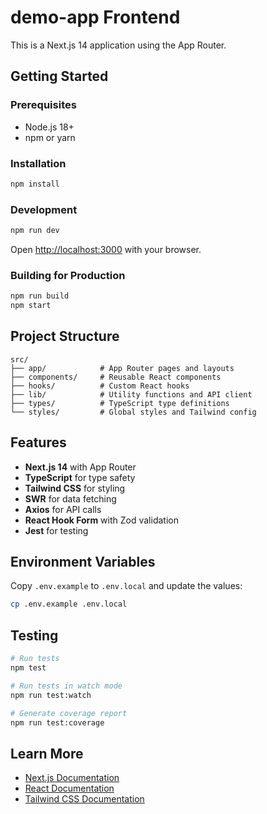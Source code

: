 # demo-app Frontend

This is a Next.js 14 application using the App Router.

## Getting Started

### Prerequisites
- Node.js 18+ 
- npm or yarn

### Installation

```bash
npm install
```

### Development

```bash
npm run dev
```

Open [http://localhost:3000](http://localhost:3000) with your browser.

### Building for Production

```bash
npm run build
npm start
```

## Project Structure

```
src/
├── app/            # App Router pages and layouts
├── components/     # Reusable React components
├── hooks/          # Custom React hooks
├── lib/            # Utility functions and API client
├── types/          # TypeScript type definitions
└── styles/         # Global styles and Tailwind config
```

## Features

- **Next.js 14** with App Router
- **TypeScript** for type safety
- **Tailwind CSS** for styling
- **SWR** for data fetching
- **Axios** for API calls
- **React Hook Form** with Zod validation
- **Jest** for testing

## Environment Variables

Copy `.env.example` to `.env.local` and update the values:

```bash
cp .env.example .env.local
```

## Testing

```bash
# Run tests
npm test

# Run tests in watch mode
npm run test:watch

# Generate coverage report
npm run test:coverage
```

## Learn More

- [Next.js Documentation](https://nextjs.org/docs)
- [React Documentation](https://react.dev)
- [Tailwind CSS Documentation](https://tailwindcss.com/docs)